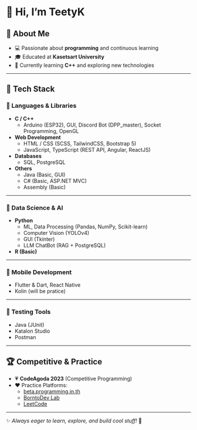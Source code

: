 # 👋 Hi, I’m TeetyK  

## 👀 About Me  
- 💻 Passionate about **programming** and continuous learning  
- 🎓 Educated at **Kasetsart University**  
- 🌱 Currently learning **C++** and exploring new technologies  

---

## 💙 Tech Stack  

### 🔹 Languages & Libraries  
- **C / C++**  
  - Arduino (ESP32), GUI, Discord Bot (DPP_master), Socket Programming, OpenGL  
- **Web Development**  
  - HTML / CSS (SCSS, TailwindCSS, Bootstrap 5)  
  - JavaScript, TypeScript (REST API, Angular, ReactJS)  
- **Databases**  
  - SQL, PostgreSQL  
- **Others**  
  - Java (Basic, GUI)  
  - C# (Basic, ASP.NET MVC)  
  - Assembly (Basic)  

---

### 🔸 Data Science & AI  
- **Python**  
  - ML, Data Processing (Pandas, NumPy, Scikit-learn)  
  - Computer Vision (YOLOv4)  
  - GUI (Tkinter)  
  - LLM ChatBot (RAG + PostgreSQL)  
- **R (Basic)**  

---
### 🔸 Mobile Development 
  - Flutter & Dart, React Native
  - Kolin (will be pratice)  
---

### 🔹 Testing Tools  
- Java (JUnit)  
- Katalon Studio  
- Postman  

---

## 🏆 Competitive & Practice  
- 💗 **CodeAgoda 2023** (Competitive Programming)  
- ❤️ Practice Platforms:  
  - [beta.programming.in.th](https://beta.programming.in.th)  
  - [BorntoDev Lab](https://lab.borntodev.com)  
  - [LeetCode](https://leetcode.com)  

---

✨ _Always eager to learn, explore, and build cool stuff!_ 🚀

<!---
TeetyK/TeetyK is a ✨ special ✨ repository because its `README.md` (this file) appears on your GitHub profile.
You can click the Preview link to take a look at your changes.
--->
